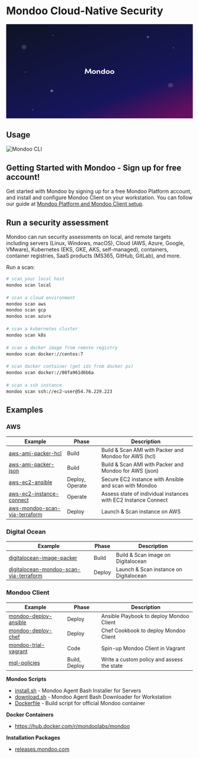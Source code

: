 # Mondoo Cloud-Native Security

![Mondoo Cloud-Native Security](assets/github.splash.png)

## Usage

![Mondoo CLI](assets/mondoo-cli.png)

## Getting Started with Mondoo - Sign up for free account!

Get started with Mondoo by signing up for a free Mondoo Platform account, and install and configure Mondoo Client on your workstation. You can follow our guide at [Mondoo Platform and Mondoo Client setup](https://mondoo.com/docs/tutorials/mondoo/account-setup/).

## Run a security assessment

Mondoo can run security assessments on local, and remote targets including servers (Linux, Windows, macOS), Cloud (AWS, Azure, Google, VMware), Kubernetes (EKS, GKE, AKS, self-managed), containers, container registries, SaaS products (MS365, GitHub, GitLab), and more.

Run a scan:

```bash
# scan your local host
mondoo scan local

# scan a cloud environment
mondoo scan aws
mondoo scan gcp
mondoo scan azure

# scan a kubernetes cluster
mondoo scan k8s

# scan a docker image from remote registry
mondoo scan docker://centos:7

# scan docker container (get ids from docker ps)
mondoo scan docker://00fa961d6b6a

# scan a ssh instance
mondoo scan ssh://ec2-user@54.76.229.223
```

## Examples

### AWS

Example   | Phase | Description |
--------- | ----- | ----------- |
[aws-ami-packer-hcl](./examples/aws-ami-packer-hcl) | Build | Build & Scan AMI with Packer and Mondoo for AWS (hcl) |
[aws-ami-packer-json](./examples/aws-ami-packer-json) | Build | Build & Scan AMI with Packer and Mondoo for AWS (json) |
[aws-ec2-ansible](./examples/aws-ec2-ansible) | Deploy, Operate | Secure EC2 instance with Ansible and scan with Mondoo |
[aws-ec2-instance-connect](./examples/aws-ec2-instance-connect) | Operate | Assess state of individual instances with EC2 Instance Connect |
[aws-mondoo-scan-via-terraform](./examples/aws-mondoo-scan-via-terraform) | Deploy | Launch & Scan instance on AWS |

### Digital Ocean

Example   | Phase | Description |
--------- | ----- | ----------- |
[digitalocean-image-packer](./examples/digitalocean-image-packer) | Build | Build & Scan image on Digitalocean |
[digitalocean-mondoo-scan-via-terraform](./examples/digitalocean-mondoo-scan-via-terraform) | Deploy |  Launch & Scan instance on Digitalocean |

### Mondoo Client

Example   | Phase | Description |
--------- | ----- | ----------- |
[mondoo-deploy-ansible](./examples/mondoo-deploy-ansible) | Deploy | Ansible Playbook to deploy Mondoo Client |
[mondoo-deploy-chef](./examples/mondoo-deploy-chef) | Deploy | Chef Cookbook to deploy Mondoo Client |
[mondoo-trial-vagrant](./examples/mondoo-trial-vagrant) | Code |  Spin-up Mondoo Client in Vagrant |
[mql-policies](./examples/mql-policies) | Build, Deploy | Write a custom policy and assess the state |

**Mondoo Scripts**

- [install.sh](./install.sh) - Mondoo Agent Bash Installer for Servers
- [download.sh](./download.sh) - Mondoo Agent Bash Downloader for Workstation
- [Dockerfile](./Dockerfile) - Build script for official Mondoo container

**Docker Containers**

- https://hub.docker.com/r/mondoolabs/mondoo

**Installation Packages**

- [releases.mondoo.com](https://releases.mondoo.com)
